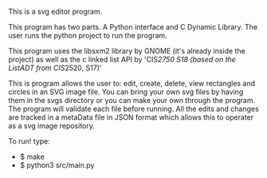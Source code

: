 This is a svg editor program.

This program has two parts. A Python interface and C Dynamic Library. The user runs the python project to run the program.

This program uses the libsxm2 library by GNOME (it's already inside the project) as well as the c linked list API by 'CIS*2750 S18 (based on the ListADT from CIS*2520, S17)'

This is program allows the user to: edit, create, delete, view rectangles and circles in an SVG image file. You can bring your own svg files by having them in the svgs directory or you can make your own through the program. The program will validate each file before running. All the edits and changes are tracked in a metaData file in JSON format which allows this to operater as a svg image repository.

To run!
type:
- $ make
- $ python3 src/main.py
